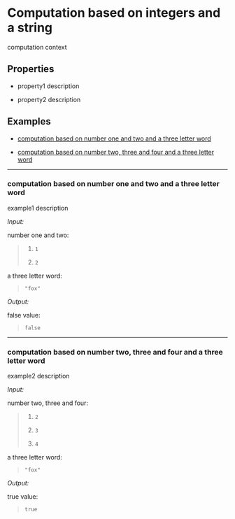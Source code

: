 # Computation based on integers and a string

computation context

## Properties

- property1 description

- property2 description

## Examples

- [computation based on number one and two and a three letter word](#computation-based-on-number-one-and-two-and-a-three-letter-word)

- [computation based on number two, three and four and a three letter word](#computation-based-on-number-two-three-and-four-and-a-three-letter-word)

---

### computation based on number one and two and a three letter word

example1 description

_Input:_

number one and two:

> 1. `1`
>
> 1. `2`

a three letter word:

> `"fox"`

_Output:_

false value:

> `false`

---

### computation based on number two, three and four and a three letter word

example2 description

_Input:_

number two, three and four:

> 1. `2`
>
> 1. `3`
>
> 1. `4`

a three letter word:

> `"fox"`

_Output:_

true value:

> `true`
